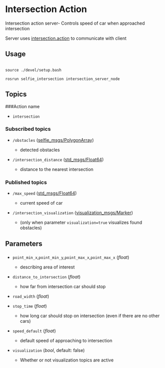 # Intersection Action

Intersection action server- Controls speed of car when approached intersection

Server uses [intersection.action](https://github.com/KNR-Selfie/selfie_carolocup2020/wiki/Messages-and-actions) to communicate with client

## Usage

```

source ./devel/setup.bash

rosrun selfie_intersection intersection_server_node

```

## Topics
###Action name
- `intersection`


### Subscribed topics

-  `/obstacles` ([selfie_msgs/PolygonArray](https://github.com/KNR-Selfie/selfie_carolocup2020/wiki/Messages-and-actions))

   - detected obstacles
-  `/intersection_distance` ([std_msgs/Float64](https://docs.ros.org/api/std_msgs/html/msg/Float64.html))
   - distance to the nearest intersection

### Published topics

-  `/max_speed` ([std_msgs/Float64](https://docs.ros.org/api/std_msgs/html/msg/Float64.html))

   - current speed of car

-  `/intersection_visualization` ([visualization_msgs/Marker](https://docs.ros.org/api/visualization_msgs/html/msg/Marker.html))

   - (only when parameter `visualization=true` visualizes found obstacles)

  
  

## Parameters

###

-  `point_min_x`,`point_min_y`,`point_max_x`,`point_max_x` (*float*)

   - describing area of interest
-  `distance_to_intersection` (*float*)

   - how far from intersection car should stop

-  `road_width` (*float*)
-  `stop_time` (*float*)

   - how long car should stop on intersection (even if there are no other cars)
-  `speed_default` (*float*)

   - default speed of approaching to intersection
-  `visualization` (*bool*, default: false)

   - Whether or not visualization topics are active
